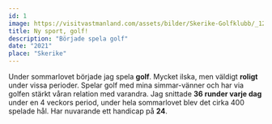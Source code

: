 ```yaml
---
id: 1
image: https://visitvastmanland.com/assets/bilder/Skerike-Golfklubb/_1200x630_crop_center-center_none/visit-vastmanland-skerike-golfklubb-toppbild.jpg
title: Ny sport, golf!
description: "Började spela golf"
date: "2021"
place: "Skerike"
---
```


Under sommarlovet började jag spela **golf**. Mycket ilska, men väldigt **roligt** under vissa perioder. Spelar golf med mina simmar-vänner och har via golfen stärkt våran relation med varandra. Jag snittade **36 runder varje dag** under en 4 veckors period, under hela sommarlovet blev det cirka 400 spelade hål. Har nuvarande ett handicap på **24**.

<br>
